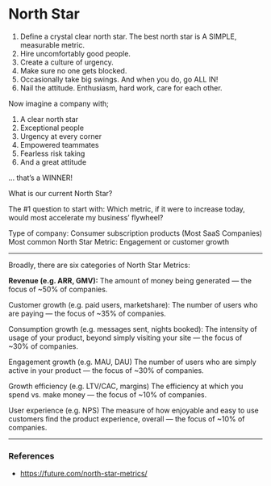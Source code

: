 # North Star

1. Define a crystal clear north star. The best north star is A SIMPLE, measurable metric.
2. Hire uncomfortably good people.
3. Create a culture of urgency.
4. Make sure no one gets blocked.
5. Occasionally take big swings. And when you do, go ALL IN!
6. Nail the attitude. Enthusiasm, hard work, care for each other.

Now imagine a company with;

1. A clear north star
2. Exceptional people
3. Urgency at every corner
4. Empowered teammates
5. Fearless risk taking
6. And a great attitude

… that’s a WINNER!


What is our current North Star?

The #1 question to start with: Which metric, if it were to increase today, would most accelerate my business’ flywheel?

Type of company: Consumer subscription products (Most SaaS Companies)
Most common North Star Metric: Engagement or customer growth

---

Broadly, there are six categories of North Star Metrics:

__Revenue (e.g. ARR, GMV):__
The amount of money being generated — the focus of ~50% of companies.

Customer growth (e.g. paid users, marketshare): 
The number of users who are paying — the focus of ~35% of companies.

Consumption growth (e.g. messages sent, nights booked): 
The intensity of usage of your product, beyond simply visiting your site — the focus of ~30% of companies.

Engagement growth (e.g. MAU, DAU) 
The number of users who are simply active in your product — the focus of ~30% of companies.

Growth efficiency (e.g. LTV/CAC, margins) 
The efficiency at which you spend vs. make money — the focus of ~10% of companies. 

User experience (e.g. NPS) 
The measure of how enjoyable and easy to use customers find the product experience, overall — the focus of ~10% of companies.

---

### References

- https://future.com/north-star-metrics/